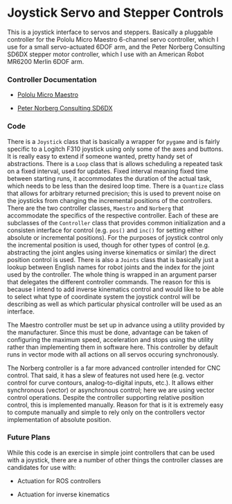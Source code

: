 # Joystick Servo and Stepper Controls

This is a joystick interface to servos and steppers.  Basically a pluggable
controller for the Pololu Micro Maestro 6-channel servo controller, which
I use for a small servo-actuated 6DOF arm, and the Peter Norberg Consulting 
SD6DX stepper motor controller, which I use with an American Robot MR6200
Merlin 6DOF arm. 



### Controller Documentation

  * [Pololu Micro Maestro](docs/maestro.pdf)

  * [Peter Norberg Consulting SD6DX](docs/norberg.pdf)



### Code

There is a `Joystick` class that is basically a wrapper for `pygame` and is 
fairly specific to a Logitch F310 joystick using only some of the axes and 
buttons.  It is really easy to extend if someone wanted, pretty handy 
set of abstractions.  There is a `Loop` class that is allows scheduling a 
repeated task on a fixed interval, used for updates.  Fixed interval meaning 
fixed time between starting runs, it accommodates the duration of the actual
task, which needs to be less than the desired loop time.  There is a 
`Quantize` class that allows for arbitrary returned precision; this is used
to prevent noise on the joysticks from changing the incremental positions
of the controllers.  There are the two controller classes, `Maestro` and 
`Norberg` that accommodate the specifics of the respective controller. Each 
of these are subclasses of the `Controller` class that provides common 
initialization and a consisten interface for control (e.g. `pos()` and 
`inc()` for setting either absolute or incremental positions).  For the 
purposes of joystick control  only the incremental position is used, though 
for other types of control (e.g. abstracting the joint angles using inverse 
kinematics or similar) the direct position control is used.  There is also
a `Joints` class that is basically just a lookup between English names for
robot joints and the index for the joint used by the controller.  The whole
thing is wrapped in an argument parser that delegates the different controller
commands.  The reason for this is because I intend to add inverse kinematics
control and would like to be able to select what type of coordinate system
the joystick control will be describing as well as which particular 
physical controller will be used as an interface.  

The Maestro controller must be set up in advance using a utility provided
by the manufacturer.  Since this must be done, advantage can be taken of 
configuring the maximum speed, acceleration and stops using the utility 
rather than implementing them in software here. This controller by default 
runs in vector mode with all actions on all servos occuring synchronously.

The Norberg controller is a far more advanced controller intended for 
CNC control.  That said, it has a slew of features not used here (e.g. 
vector control for curve contours, analog-to-digital inputs, etc.).  It
allows either synchronous (vector) or asynchronous control; here we
are using vector control operations.  Despite the controller supporting
relative position control, this is implemented manually.  Reason for that
is it is extremely easy to compute manually and simple to rely only on the
controllers vector implementation of absolute position.



### Future Plans

While this code is an exercise in simple joint controllers that can be
used with a joystick, there are a number of other things the controller
classes are candidates for use with:

  * Actuation for ROS controllers

  * Actuation for inverse kinematics

